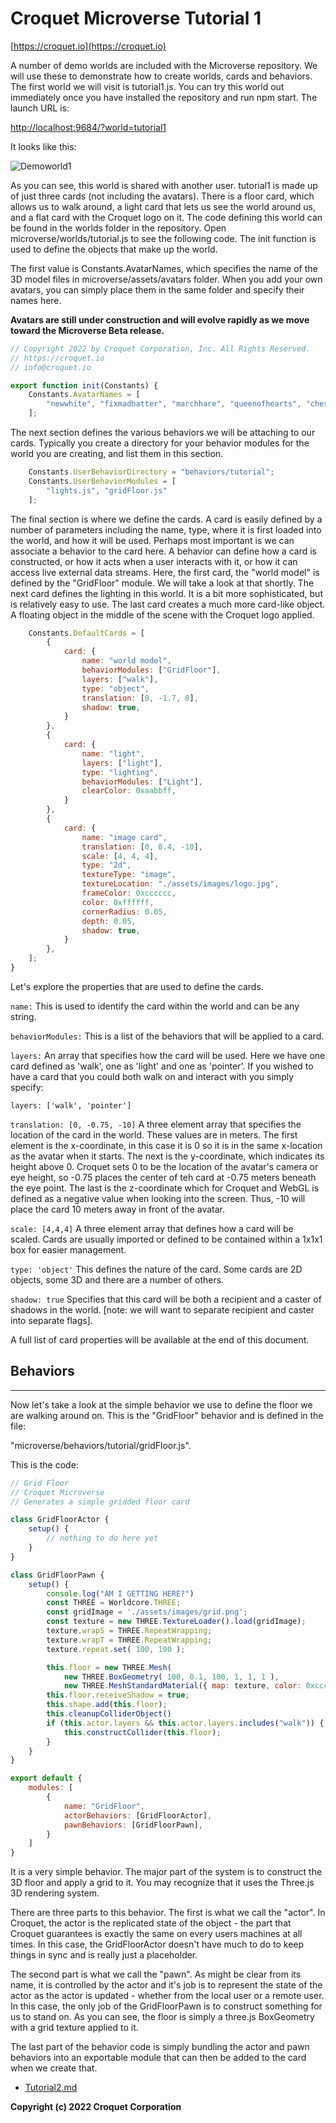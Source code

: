 # Croquet Microverse Tutorial 1

[https://croquet.io](https://croquet.io)

A number of demo worlds are included with the Microverse repository. We will use these to demonstrate how to create worlds, cards and behaviors. The first world we will visit is tutorial1.js. You can try this world out immediately once you have installed the repository and run npm start. The launch URL is:

[http://localhost:9684/?world=tutorial1](http://localhost:9684/?world=tutorial1)

It looks like this:

![Demoworld1](assets/demoWorld1.png)

As you can see, this world is shared with another user. tutorial1 is made up of just three cards (not including the avatars). There is a floor card, which allows us to walk around, a light card that lets us see the world around us, and a flat card with the Croquet logo on it. The code defining this world can be found in the worlds folder in the repository. Open microverse/worlds/tutorial.js to see the following code. The init function is used to define the objects that make up the world.

The first value is Constants.AvatarNames, which specifies the name of the 3D model files in microverse/assets/avatars folder. When you add your own avatars, you can simply place them in the same folder and specify their names here.

**Avatars are still under construction and will evolve rapidly as we move toward the Microverse Beta release.**

```Javascript
// Copyright 2022 by Croquet Corporation, Inc. All Rights Reserved.
// https://croquet.io
// info@croquet.io

export function init(Constants) {
    Constants.AvatarNames = [
        "newwhite", "fixmadhatter", "marchhare", "queenofhearts", "cheshirecat", "alice"
    ];
```
The next section defines the various behaviors we will be attaching to our cards. Typically you create a directory for your behavior modules for the world you are creating, and list them in this section.

```Javascript
    Constants.UserBehaviorDirectory = "behaviors/tutorial";
    Constants.UserBehaviorModules = [
        "lights.js", "gridFloor.js"
    ];
```

The final section is where we define the cards. A card is easily defined by a number of parameters including the name, type, where it is first loaded into the world, and how it will be used. Perhaps most important is we can associate a behavior to the card here. A behavior can define how a card is constructed, or how it acts when a user interacts with it, or how it can access live external data streams. Here, the first card, the "world model" is defined by the "GridFloor" module. We will take a look at that shortly. The next card defines the lighting in this world. It is a bit more sophisticated, but is relatively easy to use. The last card creates a much more card-like object. A floating object in the middle of the scene with the Croquet logo applied.

```Javascript
    Constants.DefaultCards = [
        {
            card: {
                name: "world model",
                behaviorModules: ["GridFloor"],
                layers: ["walk"],
                type: "object",
                translation: [0, -1.7, 0],
                shadow: true,
            }
        },
        {
            card: {
                name: "light",
                layers: ["light"],
                type: "lighting",
                behaviorModules: ["Light"],
                clearColor: 0xaabbff,
            }
        },
        {
            card: {
                name: "image card",
                translation: [0, 0.4, -10],
                scale: [4, 4, 4],
                type: "2d",
                textureType: "image",
                textureLocation: "./assets/images/logo.jpg",
                frameColor: 0xcccccc,
                color: 0xffffff,
                cornerRadius: 0.05,
                depth: 0.05,
                shadow: true,
            }
        },
    ];
}
```

Let's explore the properties that are used to define the cards.

`name:` This is used to identify the card within the world and can be any string.

`behaviorModules:`  This is a list of the behaviors that will be applied to a card.

`layers:`  An array that specifies how the card will be used. Here we have one card defined as 'walk', one as 'light' and one as 'pointer'. If you wished to have a card that you could both walk on and interact with you simply specify:

`layers: ['walk', 'pointer']`

`translation: [0, -0.75, -10]` A three element array that specifies the location of the card in the world. These values are in meters. The first element is the x-coordinate, in this case it is 0 so it is in the same x-location as the avatar when it starts. The next is the y-coordinate, which indicates its height above 0. Croquet sets 0 to be the location of the avatar's camera or eye height, so -0.75 places the center of teh card at -0.75 meters beneath the eye point. The last is the z-coordinate which for Croquet and WebGL is defined as a negative value when looking into the screen. Thus, -10 will place the card 10 meters away in front of the avatar.

`scale: [4,4,4]` A three element array that defines how a card will be scaled. Cards are usually imported or defined to be contained within a 1x1x1 box for easier management.

`type: 'object'` This defines the nature of the card. Some cards are 2D objects, some 3D and there are a number of others.

`shadow: true` Specifies that this card will be both a recipient and a caster of shadows in the world. [note: we will want to separate recipient and caster into separate flags].

A full list of card properties will be available at the end of this document.

## Behaviors
---
Now let's take a look at the simple behavior we use to define the floor we are walking around on. This is the "GridFloor" behavior and is defined in the file:

"microverse/behaviors/tutorial/gridFloor.js".

This is the code:

```javascript
// Grid Floor
// Croquet Microverse
// Generates a simple gridded floor card

class GridFloorActor {
    setup() {
        // nothing to do here yet
    }
}

class GridFloorPawn {
    setup() {
        console.log("AM I GETTING HERE?")
        const THREE = Worldcore.THREE;
        const gridImage = './assets/images/grid.png';
        const texture = new THREE.TextureLoader().load(gridImage);
        texture.wrapS = THREE.RepeatWrapping;
        texture.wrapT = THREE.RepeatWrapping;
        texture.repeat.set( 100, 100 );

        this.floor = new THREE.Mesh(
            new THREE.BoxGeometry( 100, 0.1, 100, 1, 1, 1 ),
            new THREE.MeshStandardMaterial({ map: texture, color: 0xcccccc }));
        this.floor.receiveShadow = true;
        this.shape.add(this.floor);
        this.cleanupColliderObject()
        if (this.actor.layers && this.actor.layers.includes("walk")) {
            this.constructCollider(this.floor);
        }
    }
}

export default {
    modules: [
        {
            name: "GridFloor",
            actorBehaviors: [GridFloorActor],
            pawnBehaviors: [GridFloorPawn],
        }
    ]
}
```

It is a very simple behavior. The major part of the system is to construct the 3D floor and apply a grid to it. You may recognize that it uses the Three.js 3D rendering system.

There are three parts to this behavior. The first is what we call the "actor". In Croquet, the actor is the replicated state of the object - the part that Croquet guarantees is exactly the same on every users machines at all times. In this case, the GridFloorActor doesn't have much to do to keep things in sync and is really just a placeholder.

The second part is what we call the "pawn". As might be clear from its name, it is controlled by the actor and it's job is to represent the state of the actor as the actor is updated - whether from the local user or a remote user. In this case, the only job of the GridFloorPawn is to construct something for us to stand on. As you can see, the floor is simply a three.js BoxGeometry with a grid texture applied to it.

The last part of the behavior code is simply bundling the actor and pawn behaviors into an exportable module that can then be added to the card when we create that.

* [Tutorial2.md](Tutorial2.md)

**Copyright (c) 2022 Croquet Corporation**

